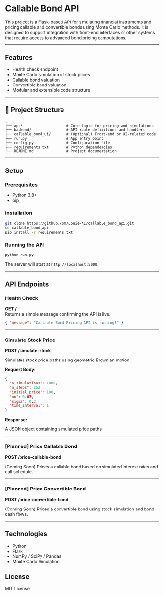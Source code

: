 
# Callable Bond API

This project is a Flask-based API for simulating financial instruments and pricing callable and convertible bonds using Monte Carlo methods. It is designed to support integration with front-end interfaces or other systems that require access to advanced bond pricing computations.

---

## Features

- Health check endpoint
- Monte Carlo simulation of stock prices
- Callable bond valuation
- Convertible bond valuation
- Modular and extensible code structure

---

## 📁 Project Structure

```
.
├── app/                    # Core logic for pricing and simulations
├── backend/                # API route definitions and handlers
├── callable_bond_ui/       # (Optional) Front-end or UI-related code
├── run.py                  # App entry point
├── config.py               # Configuration file
├── requirements.txt        # Python dependencies
└── README.md               # Project documentation
```

---

## Setup

### Prerequisites

- Python 3.8+
- pip

### Installation

```bash
git clone https://github.com/Louie-AL/callable_bond_api.git
cd callable_bond_api
pip install -r requirements.txt
```

### Running the API

```bash
python run.py
```

The server will start at `http://localhost:5000`.

---

## API Endpoints

### Health Check

**GET /**  
Returns a simple message confirming the API is live.

```json
{ "message": "Callable Bond Pricing API is running!" }
```

---

### Simulate Stock Price

**POST /simulate-stock**

Simulates stock price paths using geometric Brownian motion.

**Request Body:**

```json
{
  "n_simulations": 1000,
  "n_steps": 252,
  "initial_price": 100,
  "mu": 0.07,
  "sigma": 0.2,
  "time_interval": 1
}
```

**Response:**

A JSON object containing simulated price paths.

---

### [Planned] Price Callable Bond

**POST /price-callable-bond**

(Coming Soon) Prices a callable bond based on simulated interest rates and call schedule.

---

### [Planned] Price Convertible Bond

**POST /price-convertible-bond**

(Coming Soon) Prices a convertible bond using stock simulation and bond cash flows.

---

## Technologies

- Python
- Flask
- NumPy / SciPy / Pandas
- Monte Carlo Simulation

##  License

MIT License



